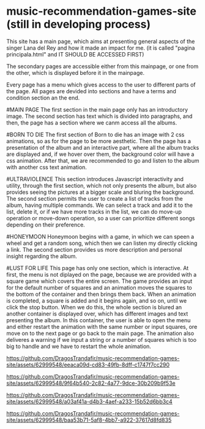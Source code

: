 # music-recommendation-games-site (still in developing process)



















This site has a main page, which aims at presenting general aspects of the singer Lana del Rey and how it made an impact for me. (it is called "pagina principala.html" and IT SHOULD BE ACCESSED FIRST)

The secondary pages are accessible either from this mainpage, or one from the other, which is displayed before it in the mainpage.

Every page has a menu which gives access to the user to different parts of the page. All pages are devided into sections and have a terms and condition section an the end.

#MAIN PAGE
The first section in the main page only has an introductory image. The second section has text which is divided into paragraphs, and then, the page has a section where we canm access all the albums.

#BORN TO DIE
The first section of Born to die has an image with 2 css animations, so as for the page to be more aesthetic. Then the page has a presentation of the album and an interactive part, where all the album tracks are displayed and, if we hover over them, the background color will have a css animation. After that, we are recommended to go and listen to the album with another css text animation.

#ULTRAVIOLENCE
This section introduces Javascript interactivity and utility, through the first section, which not only presents the album, but also provides seeing the pictures at a bigger scale and bluring the background.
The second section permits the user to create a list of tracks from the album, having multiple commands.
We can select a track and add it to the list, delete it, or if we have more tracks in the list, we can do move-up operation or move-down operation, so a user can prioritize different songs depending on their preference.

#HONEYMOON
Honeymoon begins with a game, in which we can speen a wheel and get a random song, which then we can listen my directly clicking a link. 
The second section provides us more description and personal insight regarding the album.

#LUST FOR LIFE
This page has only one section, which is interactive. At first, the menu is not diplayed on the page, because we are provided with a square game which covers the entire screen. 
The game provides an input for the default number of squares and an animation moves the squares to the bottom of the container and then brings them back. When an animation is completed, a square is added and it begins again, and so on, until we click the stop button.
When we do this, the whole section is blured an another container is displayed over, which has different images and text presenting the album. In this container, the user is able to open the menu and either restart the animation with the same number or input squares, ore move on to the next page or go back to the main page. The animation also deliveres a warning if we input a string or a number of squares which is too big to handle and we have to restart the whole animation.






https://github.com/DragosTrandafir/music-recommendation-games-site/assets/62999548/eeaca09d-cd83-49fb-8dff-c1747f7cc290



https://github.com/DragosTrandafir/music-recommendation-games-site/assets/62999548/9f64b540-2c82-4a77-9dce-30b209b9f53e



https://github.com/DragosTrandafir/music-recommendation-games-site/assets/62999548/a03af41a-d4b3-4aef-a233-15b52d6bb3c4



https://github.com/DragosTrandafir/music-recommendation-games-site/assets/62999548/baa53b71-5af8-4bb7-a922-37617d8fd835

